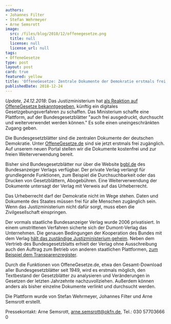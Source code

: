 ```yaml
---
authors:
- Johannes Filter
- Stefan Wehrmeyer
- Arne Semsrott
image:
  src: /files/blog/2018/12/offenegesetze.png
  title: null
  license: null
  license_url: null
tags:
- OffeneGesetze
type: post
layout: post
card: true
featured: yellow
title: 'OffeneGesetze: Zentrale Dokumente der Demokratie erstmals frei zugänglich (Update)'
publishedDate: 2018-12-24
---
```


*Update, 24.12.2018*: Das Justizministerium hat [als Reaktion auf OffeneGesetze bekanntgegeben](https://www.faz.net/aktuell/wirtschaft/diginomics/justizministerin-barley-nimmt-dumont-verlag-das-gesetzblatt-weg-15957231.html?GEPC=s3), künftig ein digitales Gesetzgebungsverfahren zu schaffen. Das Ministerium schaffe eine Plattform, auf der Bundesgesetzblätter "auch frei ausgedruckt, durchsucht und weiterverwendet werden können." Es solle einen uneingeschränkten Zugang geben.

Die Bundesgesetzblätter sind die zentralen Dokumente der deutschen Demokratie. Unter [OffeneGesetze.de](https://offenegesetze.de/) sind sie jetzt erstmals frei zugänglich. Auf unserem neuen Portal stellen wir die Dokumente kostenfrei und zur freien Weiterverwendung bereit.

Bisher sind Bundesgesetzblätter nur über die Website [bgbl.de](https://www.bgbl.de/) des Bundesanzeiger Verlags verfügbar. Der private Verlag verlangt für grundlegende Funktionen, zum Beispiel die Durchsuchbarkeit oder das Drucken von Gesetzblättern, Abogebühren. Eine Weiterverwendung der Dokumente untersagt der Verlag mit Verweis auf das Urheberrecht.

Das Urheberrecht darf der Demokratie nicht im Wege stehen. Daten und Dokumente des Staates müssen frei für alle Menschen zugänglich sein. Wenn das Justizministerium nicht dafür sorgt, muss eben die Zivilgesellschaft einspringen.

Der vormals staatliche Bundesanzeiger Verlag wurde 2006 privatisiert. In einem umstrittenen Verfahren sicherte sich der Dumont-Verlag das Unternehmen. Die genauen Bedingungen der Kooperation des Bundes mit dem Verlag [hält das zuständige Justizministerium geheim](https://fragdenstaat.de/anfrage/vereinbarungen-mit-bundesanzeiger-verlag/109774/anhang/bmjv-bundesanzeiger-anschreiben_geschwaerzt.pdf). Neben dem Vertrieb des Bundesgesetzblatts erhielt der Verlag ohne Ausschreibung auch den Auftrag zum Betrieb von anderen staatlichen Plattformen, [zum Beispiel dem Transparenzregister](https://www.stern.de/politik/deutschland/tillack/das-neue-transparenzregister-ist-selbst-wenig-transparent-7929378.html).

Durch die Funktionen von OffeneGesetze.de, etwa den Gesamt-Download aller Bundesgesetzblätter seit 1949, wird es erstmals möglich, den Textbestand der Gesetzblätter zu analysieren und Veränderungen in Gesetzen der letzten Jahrzehnte nachzuvollziehen. Außerdem können anders als bisher einzelne Dokumente verlinkt und durchsucht werden.

Die Plattform wurde von Stefan Wehrmeyer, Johannes Filter und Arne Semsrott erstellt.

Pressekontakt: Arne Semsrott, arne.semsrott@okfn.de, Tel.: 030 57703666 0